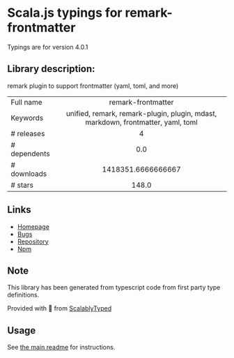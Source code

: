 
# Scala.js typings for remark-frontmatter

Typings are for version 4.0.1

## Library description:
remark plugin to support frontmatter (yaml, toml, and more)

|                    |                 |
| ------------------ | :-------------: |
| Full name          | remark-frontmatter |
| Keywords           | unified, remark, remark-plugin, plugin, mdast, markdown, frontmatter, yaml, toml |
| # releases         | 4 |
| # dependents       | 0.0 |
| # downloads        | 1418351.6666666667 |
| # stars            | 148.0 |

## Links
- [Homepage](https://github.com/remarkjs/remark-frontmatter#readme)
- [Bugs](https://github.com/remarkjs/remark-frontmatter/issues)
- [Repository](https://github.com/remarkjs/remark-frontmatter)
- [Npm](https://www.npmjs.com/package/remark-frontmatter)
    


## Note
This library has been generated from typescript code from first party type definitions.

Provided with :purple_heart: from [ScalablyTyped](https://github.com/oyvindberg/ScalablyTyped)

## Usage
See [the main readme](../../readme.md) for instructions.


